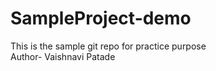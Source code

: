 # SampleProject-demo
This is the sample git repo for practice purpose
<br>
Author- Vaishnavi Patade
